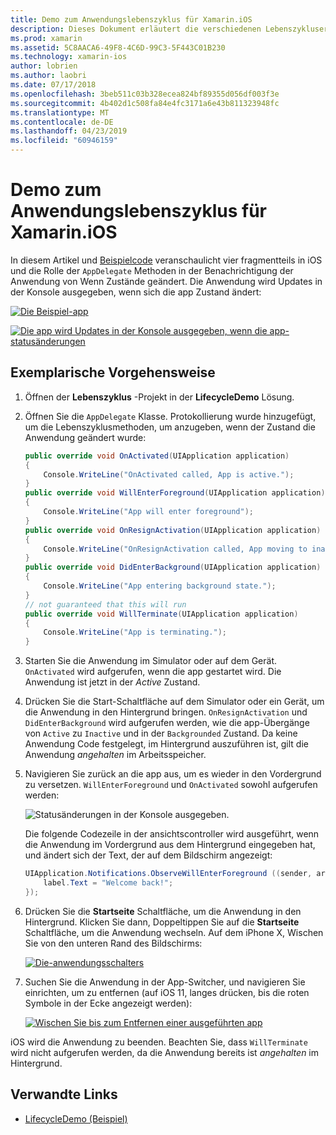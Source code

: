 ```yaml
---
title: Demo zum Anwendungslebenszyklus für Xamarin.iOS
description: Dieses Dokument erläutert die verschiedenen Lebenszyklusereignissen behandelt, die von der app-Delegat in einer iOS-Anwendung veranschaulicht, wann und wie diese Ereignisse verarbeitet werden.
ms.prod: xamarin
ms.assetid: 5C8AACA6-49F8-4C6D-99C3-5F443C01B230
ms.technology: xamarin-ios
author: lobrien
ms.author: laobri
ms.date: 07/17/2018
ms.openlocfilehash: 3beb511c03b328ecea824bf89355d056df003f3e
ms.sourcegitcommit: 4b402d1c508fa84e4fc3171a6e43b811323948fc
ms.translationtype: MT
ms.contentlocale: de-DE
ms.lasthandoff: 04/23/2019
ms.locfileid: "60946159"
---
```

# <a name="application-lifecycle-demo-for-xamarinios"></a>Demo zum Anwendungslebenszyklus für Xamarin.iOS

In diesem Artikel und [Beispielcode](https://developer.xamarin.com/samples/monotouch/LifecycleDemo/) veranschaulicht vier fragmentteils in iOS und die Rolle der `AppDelegate` Methoden in der Benachrichtigung der Anwendung von Wenn Zustände geändert. Die Anwendung wird Updates in der Konsole ausgegeben, wenn sich die app Zustand ändert:

[![](application-lifecycle-demo-images/image3-sml.png "Die Beispiel-app")](application-lifecycle-demo-images/image3.png#lightbox)

[![](application-lifecycle-demo-images/image4.png "Die app wird Updates in der Konsole ausgegeben, wenn die app-statusänderungen")](application-lifecycle-demo-images/image4.png#lightbox)

## <a name="walkthrough"></a>Exemplarische Vorgehensweise

1. Öffnen der **Lebenszyklus** -Projekt in der **LifecycleDemo** Lösung.
1. Öffnen Sie die `AppDelegate` Klasse. Protokollierung wurde hinzugefügt, um die Lebenszyklusmethoden, um anzugeben, wenn der Zustand die Anwendung geändert wurde:

    ```csharp
    public override void OnActivated(UIApplication application)
    {
        Console.WriteLine("OnActivated called, App is active.");
    }
    public override void WillEnterForeground(UIApplication application)
    {
        Console.WriteLine("App will enter foreground");
    }
    public override void OnResignActivation(UIApplication application)
    {
        Console.WriteLine("OnResignActivation called, App moving to inactive state.");
    }
    public override void DidEnterBackground(UIApplication application)
    {
        Console.WriteLine("App entering background state.");
    }
    // not guaranteed that this will run
    public override void WillTerminate(UIApplication application)
    {
        Console.WriteLine("App is terminating.");
    }
    ```

1. Starten Sie die Anwendung im Simulator oder auf dem Gerät. `OnActivated` wird aufgerufen, wenn die app gestartet wird. Die Anwendung ist jetzt in der _Active_ Zustand.
1. Drücken Sie die Start-Schaltfläche auf dem Simulator oder ein Gerät, um die Anwendung in den Hintergrund bringen. `OnResignActivation` und `DidEnterBackground` wird aufgerufen werden, wie die app-Übergänge von `Active` zu `Inactive` und in der `Backgrounded` Zustand. Da keine Anwendung Code festgelegt, im Hintergrund auszuführen ist, gilt die Anwendung _angehalten_ im Arbeitsspeicher.
1. Navigieren Sie zurück an die app aus, um es wieder in den Vordergrund zu versetzen. `WillEnterForeground` und `OnActivated` sowohl aufgerufen werden:

    ![](application-lifecycle-demo-images/image4.png "Statusänderungen in der Konsole ausgegeben.")

    Die folgende Codezeile in der ansichtscontroller wird ausgeführt, wenn die Anwendung im Vordergrund aus dem Hintergrund eingegeben hat, und ändert sich der Text, der auf dem Bildschirm angezeigt:

    ```csharp
    UIApplication.Notifications.ObserveWillEnterForeground ((sender, args) => {
        label.Text = "Welcome back!";
    });
    ```

1. Drücken Sie die **Startseite** Schaltfläche, um die Anwendung in den Hintergrund. Klicken Sie dann, Doppeltippen Sie auf die **Startseite** Schaltfläche, um die Anwendung wechseln. Auf dem iPhone X, Wischen Sie von den unteren Rand des Bildschirms:

    [![Die-anwendungsschalters](application-lifecycle-demo-images/app-switcher-sml.png "des-anwendungsschalters")](application-lifecycle-demo-images/app-switcher.png#lightbox)
  
1. Suchen Sie die Anwendung in der App-Switcher, und navigieren Sie einrichten, um zu entfernen (auf iOS 11, langes drücken, bis die roten Symbole in der Ecke angezeigt werden):

    [![Wischen Sie bis zum Entfernen einer ausgeführten app](application-lifecycle-demo-images/app-switcher-swipe-sml.png "Streifen zu entfernen, eine ausgeführte app")](application-lifecycle-demo-images/app-switcher-swipe.png#lightbox)

iOS wird die Anwendung zu beenden. Beachten Sie, dass `WillTerminate` wird nicht aufgerufen werden, da die Anwendung bereits ist _angehalten_ im Hintergrund.

## <a name="related-links"></a>Verwandte Links

- [LifecycleDemo (Beispiel)](https://developer.xamarin.com/samples/monotouch/LifecycleDemo/)

